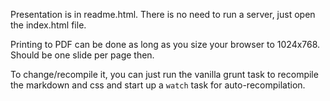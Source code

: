Presentation is in readme.html.  There is no need to run a server, just open the index.html file.

Printing to PDF can be done as long as you size your browser to 1024x768.  Should be one slide per page then.

To change/recompile it, you can just run the vanilla grunt task to recompile the markdown and css and start up a `watch` task for auto-recompilation.